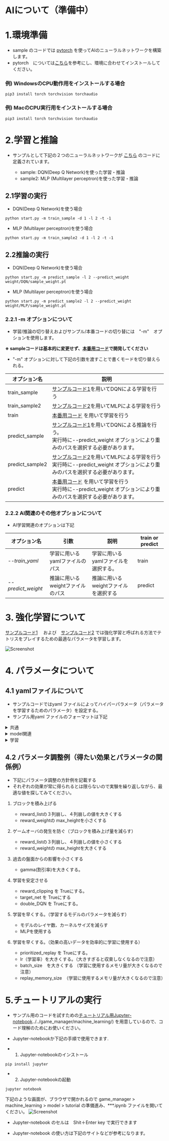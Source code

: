 # AIについて（準備中）

# 1.環境準備
- sample のコードでは [pytorch](https://pytorch.org/get-started/locally/) を使ってAIのニューラルネットワークを構築します。  
- pytorch　については[こちら](https://pytorch.org/get-started/locally/)を参考にし、環境に合わせてインストールしてください。

### 例) WindowsのCPU動作用をインストールする場合
```
pip3 install torch torchvision torchaudio
```
### 例) MacのCPU実行用をインストールする場合
```
pip3 install torch torchvision torchaudio
```


# 2.学習と推論

* サンプルとして下記の２つのニューラルネットワークが 
[こちら](../../game_manager/machine_learning/model/deepqnet.py)
のコードに定義されています。

    * sample: DQN(Deep Q Network)を使った学習・推論
    * sample2: MLP (Multilayer perceptron)を使った学習・推論


## 2.1学習の実行
- DQN(Deep Q Network)を使う場合

```
python start.py -m train_sample -d 1 -l 2 -t -1
```

-  MLP (Multilayer perceptron)を使う場合
```
python start.py -m train_sample2 -d 1 -l 2 -t -1
```

## 2.2推論の実行

- DQN(Deep Q Network)を使う場合
```
python start.py -m predict_sample -l 2 --predict_weight weight/DQN/sample_weight.pt
```

-  MLP (Multilayer perceptron)を使う場合
```
python start.py -m predict_sample2 -l 2 --predict_weight weight/MLP/sample_weight.pt
```
### 2.2.1 -m オプションについて
 - 学習/推論の切り替えおよびサンプル/本番コードの切り替には　"-m"　オプションを使用します。

**※ sampleコードは基本的に変更せず、[本番用コード](../../game_manager/machine_learning/block_controller_train.py )で開発してください**

- "-m" オプションに対して下記の引数を渡すことで書くモードを切り替えられる。



|オプション名|説明|
| ---- | ---- |
| train_sample| [サンプルコード1](../../game_manager/machine_learning/block_controller_train_sample.py)を用いてDQNによる学習を行う|
| train_sample2| [サンプルコード2](../../game_manager/machine_learning/block_controller_train_sample2.py)を用いてMLPによる学習を行う|
| train| [本番用コード](../../game_manager/machine_learning/block_controller_train.py ) を用いて学習を行う|
| predict_sample| [サンプルコード1](../../game_manager/machine_learning/block_controller_train_sample.py)を用いてDQNによる推論を行う。<br> 実行時に--predict_weight オプションにより重みのパスを選択する必要があります。|
| predict_sample2| [サンプルコード2](../../game_manager/machine_learning/block_controller_train_sample2.py)を用いてMLPによる学習を行う　<br> 実行時に--predict_weight オプションにより重みのパスを選択する必要があります。|
| predict| [本番用コード](../../game_manager/machine_learning/block_controller_train.py ) を用いて学習を行う　<br> 実行時に--predict_weight オプションにより重みのパスを選択する必要があります。|


### 2.2.2 AI関連のその他オプションについて
- AI学習関連のオプションは下記

|オプション名|引数|説明| train or predict|
| ---- | ---- | ---- | ---- |
| *--train_yaml* | 学習に用いるyamlファイルのパス|学習に用いるyamlファイルを選択する。|train|
| *--predict_weight* | 推論に用いるweightファイルのパス|推論に用いるweightファイルを選択する|predict|


# 3. 強化学習について
[サンプルコード1](../../game_manager/machine_learning/block_controller_train_sample.py)  　および　[サンプルコード2](../../game_manager/machine_learning/block_controller_train_sample2.py) では強化学習と呼ばれる方法でテトリスをプレイするための最適なパラメータを学習します。 

![Screenshot](../../doc/pics/rainforcement_learning.png)


# 4. パラメータについて
## 4.1 yamlファイルについて
- サンプルコードではyaml ファイルによってハイパーパラメータ（パラメータを学習するためのパラメータ）を設定する。
- サンプル用yaml ファイルのフォーマットは下記

<details><summary>共通</summary>

|パラメータ名|説明|型|train or predict|default|
| ---- | ---- | ---- | ---- | ---- |
|**common** |- |- |- |-|
|ft_weight|ファインチューニング(初期値として学習済み<br>の重みを用いる学習)に用いる重みファイルのパス|str|train|None|
|log_path| tensorboardのログ出力フォルダ名|str|共通|tensorboard|
</details>

<details><summary>model関連</summary>

|パラメータ名|説明|型|train or predict|default|
| ---- | ---- | ---- | ---- | ---- |
|**model** |- |- |- |-|
|name|使用するAIモデル名|str|共通|DQN|
|finetune|ファインチューニングするかどうかのフラグ|bool|train|False|
|**state** |- |- |- |-|
|dim|状態の次元数|int|共通|4|
</details>

<details><summary>学習</summary>

|パラメータ名|説明|型|train or predict|default|
| ---- | ---- | ---- | ---- | ---- |
|**train** |- |- |- |-|
|optimizer|最適化関数(サンプルではAdamまたはSGDが使用可能)|str|train|Adam|
|lr|学習率|float|train|1.0e-3|
|lr_gamma|更新率(optimizerがSGDの時のみ使用)|float|train|0.1|
|lr_momentum|モーメンタム(optimizerがSGDの時のみ使用)|float|train|0.99|
|lr_step_size|ステップサイズ(optimizerがSGDの時のみ使用)|int|train|1000|
|num_epoch|エポック数(学習するイテレーション数)|int|train|5000|
|num_decay_epochs|ε-greedyのεを最小にするエポック数<br>(ここからランダム性を下げる。)|int|train|3000|
|initial_epsilon|ε-greedyのεの初期値|float|train|1.0|
|final_epsilon|ε-greedyのεの最小値|float|train|1.0e-3|
|batch_size|バッチサイズ|int|train|512|
|gamma|割引率|float|train|0.99|
|max_penalty|ペナルティの最大値|float|train|-1|
|target_net|TargetNetworkの使用フラグ|bool|train|True|
|target_copy_intarval|TargetNetworkにコピーするインターバル|int|train|500|
|replay_memory_size|Experience replayのreplay bufferのサイズ|int|train|30000|
|double_dqn|Double DQNの使用フラグ|bool|train|True|
|reward_clipping|Reward clippingの使用フラグ|bool|train|True|
|prioritized_replay|Prioritized Experience Replayの使用フラグ|bool|train|True|
|multi_step_learning|Multi step learningの使用フラグ|bool|train|True|
|multi_step_num|Multi step learningのステップ数|int|train|0,100,300,700,1300,-1300 <br>　左から　0列崩し,1列崩し,2列崩し,3列崩し,4列崩し,ゲームオーバー)|
|reward_list|点数に応じた報酬の設定値<br>（0列崩し,1列崩し,2列崩し,3列崩し,4列崩し,ゲームオーバーの順）|int|train|3|
|reward_weight|点数以外で与えられるペナルティの重み<br>（隣接する行との高さ差分,最大の高さ,穴の数 の順)<br> 0以上の値が必須|float|train|0.01,0.0,0.01 <br>（左から　隣接する行との高さ差分,最大の高さ,穴の数 ）|
</details>

## 4.2 パラメータ調整例（得たい効果とパラメータの関係例）
- 下記にパラメータ調整の方針例を記載する
- それぞれの効果が常に得られるとは限らないので実験を繰り返しながら、最適な値を探してみてください。
1. ブロックを積み上げる
    - reward_listの３列崩し、４列崩しの値を大きくする
    - reward_weightの max_heightを小さくする

2. ゲームオーバの発生を防ぐ（ブロックを積み上げ量を減らす）
    - reward_listの３列崩し、４列崩しの値を小さくする
    - reward_weightの max_heightを大きくする

3. 過去の盤面からの影響を小さくする
    - gamma(割引率)を大きくする。

4. 学習を安定させる
    - reward_clipping を Trueにする。
    - target_net を Trueにする
    - double_DQN を Trueにする。

5. 学習を早くする。（学習するモデルのパラメータを減らす）
    - モデルのレイヤ数、カーネルサイズを減らす
    - MLPを使用する

6. 学習を早くする。（効果の高いデータを効率的に学習に使用する）
    - prioritized_replay を Trueにする。
    - lr（学習率）を大きくする。（大きすぎると収束しなくなるので注意）
    - batch_size　を大きくする （学習に使用するメモリ量が大きくなるので注意）
    - replay_memory_size　（学習に使用するメモリ量が大きくなるので注意）


# 5.チュートリアルの実行
- サンプル用のコードを試すための[チュートリアル用Jupyter-notebook]()../../game_manager/machine_learning/)
を用意しているので、コード理解のためにお使いください。

- Jupyter-notebookか下記の手順で使用できます.
- 1. Jupyter-notebookのインストール
```
pip install jupyter
```

- 2. Jupyter-notebookの起動
```
jupyter notebook
```
下記のような画面が、ブラウザで開かれるので
game_manager > machine_learning > model > tutorial 
の準備進み、***.ipynb ファイルを開いてください。
![Screenshot](../../doc/pics/jupyter-sample.png)

- Jupyter-notebook のセルは　Shit＋Enter key で実行できます

- Jupyter-notebook の使い方は下記のサイトなどが参考になります。
　　
